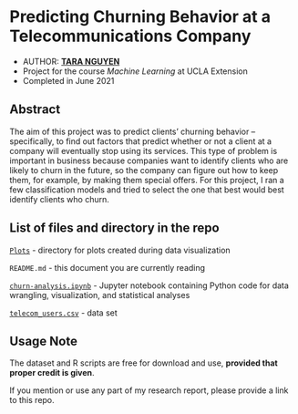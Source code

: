 # Predicting Churning Behavior at a Telecommunications Company

- AUTHOR: [**TARA NGUYEN**](https://www.linkedin.com/in/taranguyen264/)
- Project for the course *Machine Learning* at UCLA Extension
- Completed in June 2021

## Abstract

The aim of this project was to predict clients’ churning behavior – specifically, to find out factors that predict whether or not a client at a company will eventually stop using its services. This type of problem is important in business because companies want to identify clients who are likely to churn in the future, so the company can figure out how to keep them, for example, by making them special offers. For this project, I ran a few classification models and tried to select the one that best would best identify clients who churn.

## List of files and directory in the repo

[`Plots`](Plots) - directory for plots created during data visualization

`README.md` - this document you are currently reading

[`churn-analysis.ipynb`](churn-analysis.ipynb) - Jupyter notebook containing Python code for data wrangling, visualization, and statistical analyses

[`telecom_users.csv`](telecom_users.csv) - data set

## Usage Note

The dataset and R scripts are free for download and use, **provided that proper credit is given**.

If you mention or use any part of my research report, please provide a link to this repo.

